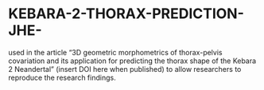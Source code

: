 # KEBARA-2-THORAX-PREDICTION-JHE-
used in the article “3D geometric morphometrics of thorax-pelvis covariation and its application for predicting the thorax shape of the Kebara 2 Neandertal” (insert DOI here when published) to allow researchers to reproduce the research findings.
